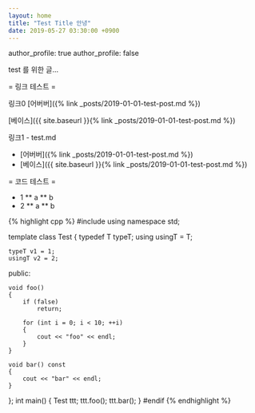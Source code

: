 ```yaml
---
layout: home
title: "Test Title 안녕"
date: 2019-05-27 03:30:00 +0900
---
```



author_profile: true
author_profile: false

test 를 위한 글...

= 링크 테스트 =

링크0
[어버버]({% link _posts/2019-01-01-test-post.md %})

[베이스]({{ site.baseurl }}{% link _posts/2019-01-01-test-post.md %})

링크1 - test.md
* [어버버]({% link _posts/2019-01-01-test-post.md %})
* [베이스]({{ site.baseurl }}{% link _posts/2019-01-01-test-post.md %})




= 코드 테스트 =

* 1
** a
** b
* 2
** a
** b

{% highlight cpp %}
#include <iostream>
using namespace std;

template<typename T>
class Test
{
    typedef T typeT;
	using usingT = T;

    typeT v1 = 1;
	usingT v2 = 2;
public:

    void foo()
    {
        if (false)
            return;

        for (int i = 0; i < 10; ++i)
        {
            cout << "foo" << endl;
        }
    }

	void bar() const
	{
		cout << "bar" << endl;
	}
};
int main()
{
    Test<int> ttt;
    ttt.foo();
    ttt.bar();
}
#endif
{% endhighlight %}

